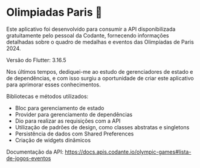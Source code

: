 # Olimpiadas Paris 📜

Este aplicativo foi desenvolvido para consumir a API disponibilizada gratuitamente pelo pessoal da Codante, fornecendo informações detalhadas sobre o quadro de medalhas e eventos das Olimpíadas de Paris 2024.

Versão do Flutter: 3.16.5

Nos últimos tempos, dediquei-me ao estudo de gerenciadores de estado e de dependências, e com isso surgiu a oportunidade de criar este aplicativo para aprimorar esses conhecimentos.

Bibliotecas e métodos utilizados:

- Bloc para gerenciamento de estado
- Provider para gerenciamento de dependências
- Dio para realizar as requisições com a API
- Utilização de padrões de design, como classes abstratas e singletons
- Persistência de dados com Shared Preferences
- Criação de widgets dinâmicos

Documentação da API: https://docs.apis.codante.io/olympic-games#lista-de-jogos-eventos
